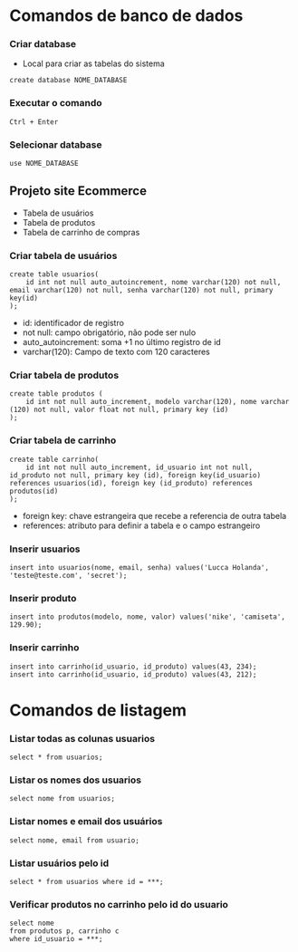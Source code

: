 # Comandos de banco de dados

### Criar database
* Local para criar as tabelas do sistema
```
create database NOME_DATABASE
```
### Executar o comando 
```
Ctrl + Enter
```
### Selecionar database
```
use NOME_DATABASE
```
## Projeto site Ecommerce
* Tabela de usuários
* Tabela de produtos
* Tabela de carrinho de compras

### Criar tabela de usuários
```
create table usuarios(
    id int not null auto_autoincrement, nome varchar(120) not null, email varchar(120) not null, senha varchar(120) not null, primary key(id)
);
```
* id: identificador de registro
* not null: campo obrigatório, não pode ser nulo
* auto_autoincrement: soma +1 no último registro de id
* varchar(120): Campo de texto com 120 caracteres

### Criar tabela de produtos
```
create table produtos (
    id int not null auto_increment, modelo varchar(120), nome varchar (120) not null, valor float not null, primary key (id)
);
```

### Criar tabela de carrinho
```
create table carrinho(
    id int not null auto_increment, id_usuario int not null, id_produto not null, primary key (id), foreign key(id_usuario) references usuarios(id), foreign key (id_produto) references produtos(id)
);
```
* foreign key: chave estrangeira que recebe a referencia de outra tabela
* references: atributo para definir a tabela e o campo estrangeiro

### Inserir usuarios
```
insert into usuarios(nome, email, senha) values('Lucca Holanda', 'teste@teste.com', 'secret');
```

### Inserir produto
```
insert into produtos(modelo, nome, valor) values('nike', 'camiseta', 129.90);
```

### Inserir carrinho 
```
insert into carrinho(id_usuario, id_produto) values(43, 234);
insert into carrinho(id_usuario, id_produto) values(43, 212);
```

# Comandos de listagem

### Listar todas as colunas usuarios
```
select * from usuarios;
```

### Listar os nomes dos usuarios
```
select nome from usuarios;
```

### Listar nomes e email dos usuários
```
select nome, email from usuario;
```

### Listar usuários pelo id
```
select * from usuarios where id = ***;
```

### Verificar produtos no carrinho pelo id do usuario
```
select nome
from produtos p, carrinho c
where id_usuario = ***;
```